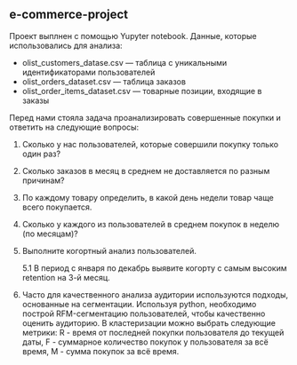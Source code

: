 ## e-commerce-project
Проект выплнен с помощью Yupyter notebook. Данные, которые использовались для анализа:
 - olist_customers_datase.csv — таблица с уникальными идентификаторами пользователей
 - olist_orders_dataset.csv —  таблица заказов
 - olist_order_items_dataset.csv —  товарные позиции, входящие в заказы
 
 Перед нами стояла задача проанализировать совершенные покупки и ответить на следующие вопросы:

1. Сколько у нас пользователей, которые совершили покупку только один раз?

2. Сколько заказов в месяц в среднем не доставляется по разным причинам?

3. По каждому товару определить, в какой день недели товар чаще всего покупается.

4. Сколько у каждого из пользователей в среднем покупок в неделю (по месяцам)?

5. Выполните когортный анализ пользователей.
   
   5.1 В период с января по декабрь выявите когорту с самым высоким retention на 3-й месяц.

6. Часто для качественного анализа аудитории используются подходы, основанные на сегментации. Используя python, необходимо построй RFM-сегментацию пользователей, чтобы качественно оценить аудиторию. В кластеризации можно выбрать следующие метрики: R - время от последней покупки пользователя до текущей даты, F - суммарное количество покупок у пользователя за всё время, M - сумма покупок за всё время. 
